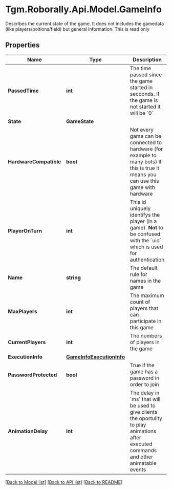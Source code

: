 # Tgm.Roborally.Api.Model.GameInfo
Describes the current state of the game. It does not includes the gamedata (like players/poitions/field) but general information.  This is read only
## Properties

Name | Type | Description | Notes
------------ | ------------- | ------------- | -------------
**PassedTime** | **int** | The time passed since the game started in secconds. If the game is not started it will be &#x60;0&#x60; | [default to -1]
**State** | **GameState** |  | 
**HardwareCompatible** | **bool** | Not every game can be connected to hardware (for example to many bots)  If this is true it means you can use this game with hardware | [default to false]
**PlayerOnTurn** | **int** | This id uniquely identifys the player (in a game).   **Not** to be confused with the &#x60;uid&#x60; which is used for authentication | 
**Name** | **string** | The default rule for names in the game | 
**MaxPlayers** | **int** | The maximum count of players that can participate in this game | 
**CurrentPlayers** | **int** | The numbers of players in the game | 
**ExecutionInfo** | [**GameInfoExecutionInfo**](GameInfoExecutionInfo.md) |  | 
**PasswordProtected** | **bool** | True if the game has a password in order to join  | 
**AnimationDelay** | **int** | The delay in &#x60;ms&#x60; that will be used to give clients the oportulity to play animations after executed commands and other animatable events | [default to 1500]

[[Back to Model list]](../README.md#documentation-for-models) [[Back to API list]](../README.md#documentation-for-api-endpoints) [[Back to README]](../README.md)

